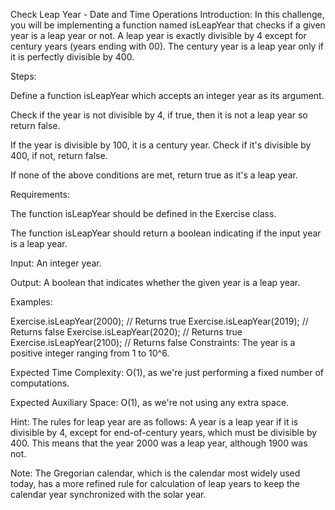 Check Leap Year - Date and Time Operations
Introduction: In this challenge, you will be implementing a function named isLeapYear that checks if a given year is a leap year or not. A leap year is exactly divisible by 4 except for century years (years ending with 00). The century year is a leap year only if it is perfectly divisible by 400.

Steps:

Define a function isLeapYear which accepts an integer year as its argument.

Check if the year is not divisible by 4, if true, then it is not a leap year so return false.

If the year is divisible by 100, it is a century year. Check if it's divisible by 400, if not, return false.

If none of the above conditions are met, return true as it's a leap year.

Requirements:

The function isLeapYear should be defined in the Exercise class.

The function isLeapYear should return a boolean indicating if the input year is a leap year.

Input: An integer year.

Output: A boolean that indicates whether the given year is a leap year.

Examples:

Exercise.isLeapYear(2000); // Returns true
Exercise.isLeapYear(2019); // Returns false
Exercise.isLeapYear(2020); // Returns true
Exercise.isLeapYear(2100); // Returns false
Constraints: The year is a positive integer ranging from 1 to 10^6.

Expected Time Complexity: O(1), as we're just performing a fixed number of computations.

Expected Auxiliary Space: O(1), as we're not using any extra space.

Hint: The rules for leap year are as follows: A year is a leap year if it is divisible by 4, except for end-of-century years, which must be divisible by 400. This means that the year 2000 was a leap year, although 1900 was not.

Note: The Gregorian calendar, which is the calendar most widely used today, has a more refined rule for calculation of leap years to keep the calendar year synchronized with the solar year.